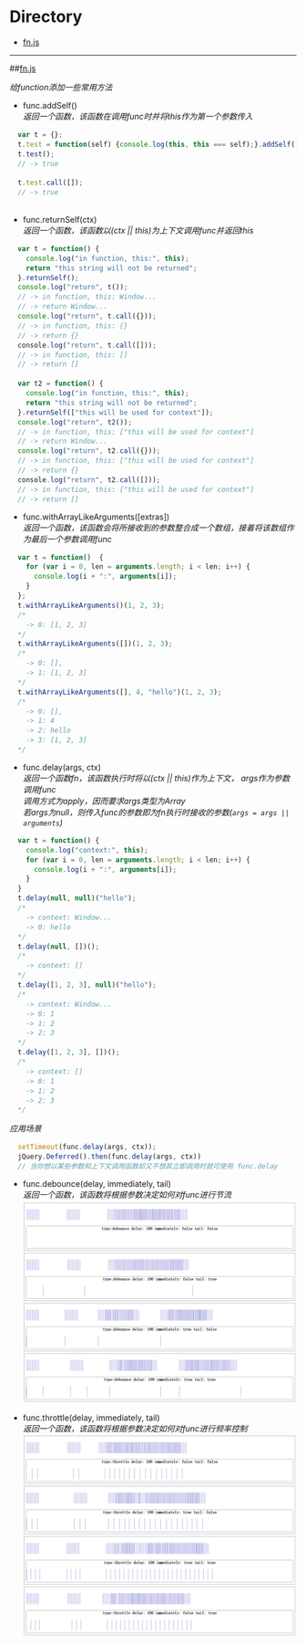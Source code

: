 # Directory
- [fn.js](#fnjs)

---

##[fn.js](./fn.js)

*给function添加一些常用方法*

- func.addSelf()  
*返回一个函数，该函数在调用func时并将this作为第一个参数传入*  
```js
  var t = {};
  t.test = function(self) {console.log(this, this === self);}.addSelf();
  t.test();
  // -> true
  
  t.test.call([]);
  // -> true
  
```

- func.returnSelf(ctx)  
*返回一个函数，该函数以(ctx || this)为上下文调用func并返回this*  
```js
  var t = function() {
    console.log("in function, this:", this);
    return "this string will not be returned";
  }.returnSelf();
  console.log("return", t());
  // -> in function, this: Window...
  // -> return Window...
  console.log("return", t.call({}));
  // -> in function, this: {}
  // -> return {}
  console.log("return", t.call([]));
  // -> in function, this: []
  // -> return []
  
  var t2 = function() {
    console.log("in function, this:", this);
    return "this string will not be returned";
  }.returnSelf(["this will be used for context"]);
  console.log("return", t2());
  // -> in function, this: ["this will be used for context"]
  // -> return Window...
  console.log("return", t2.call({}));
  // -> in function, this: ["this will be used for context"]
  // -> return {}
  console.log("return", t2.call([]));
  // -> in function, this: ["this will be used for context"]
  // -> return []
```

- func.withArrayLikeArguments([extras])  
*返回一个函数，该函数会将所接收到的参数整合成一个数组，接着将该数组作为最后一个参数调用func*  
```js
  var t = function()  {
    for (var i = 0, len = arguments.length; i < len; i++) {
      console.log(i + ":", arguments[i]);
    }
  };
  t.withArrayLikeArguments()(1, 2, 3);
  /*
    -> 0: [1, 2, 3]
  */
  t.withArrayLikeArguments([])(1, 2, 3);
  /*
    -> 0: [],
    -> 1: [1, 2, 3]
  */
  t.withArrayLikeArguments([], 4, "hello")(1, 2, 3);
  /*
    -> 0: [],
    -> 1: 4
    -> 2: hello
    -> 3: [1, 2, 3]
  */
```

- func.delay(args, ctx)  
*返回一个函数fn，该函数执行时将以(ctx || this)作为上下文， args作为参数调用func  
调用方式为apply，因而要求args类型为Array  
若args为null，则传入func的参数即为fn执行时接收的参数(`args = args || arguments`)*  
```js
  var t = function() {
    console.log("context:", this);
    for (var i = 0, len = arguments.length; i < len; i++) {
      console.log(i + ":", arguments[i]);
    }
  }
  t.delay(null, null)("hello");
  /*
    -> context: Window...
    -> 0: hello
  */
  t.delay(null, [])();
  /*
    -> context: []
  */
  t.delay([1, 2, 3], null)("hello");
  /*
    -> context: Window...
    -> 0: 1
    -> 1: 2
    -> 2: 3
  */
  t.delay([1, 2, 3], [])();
  /*
    -> context: []
    -> 0: 1
    -> 1: 2
    -> 2: 3
  */
```  
*应用场景*  
```js
  setTimeout(func.delay(args, ctx));
  jQuery.Deferred().then(func.delay(args, ctx))
  // 当你想以某些参数和上下文调用函数却又不想其立即调用时就可使用 func.delay
```

- func.debounce(delay, immediately, tail)  
*返回一个函数，该函数将根据参数决定如何对func进行节流*  
![debounce](./debounce.png)

- func.throttle(delay, immediately, tail)  
*返回一个函数，该函数将根据参数决定如何对func进行频率控制*  
![throttle](./throttle.png)

